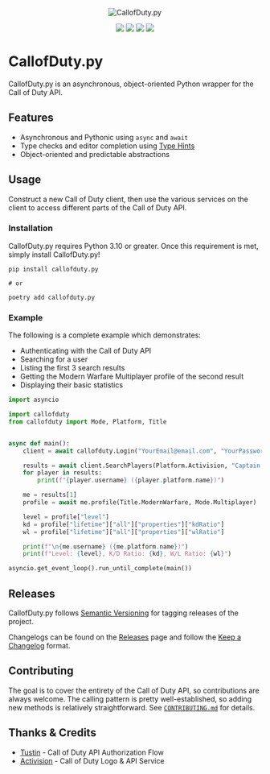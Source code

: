<div align="center">

![CallofDuty.py](https://i.imgur.com/HXy6Dkd.png)

<a href="https://pypi.python.org/pypi/callofduty.py"><img src="https://img.shields.io/pypi/v/callofduty.py?label=Version&style=for-the-badge" /></a>
<a href="https://pypi.python.org/pypi/callofduty.py"><img src="https://img.shields.io/pypi/dm/callofduty.py?style=for-the-badge" /></a>
<a href="https://twitter.com/Mxtive"><img src="https://img.shields.io/twitter/follow/Mxtive?color=1da1f2&label=Twitter&style=for-the-badge" /></a>
<a href="https://discord.gg/callofduty"><img src="https://img.shields.io/discord/136986169563938816?color=7289DA&label=Discord&style=for-the-badge" /></a>

</div>

# CallofDuty.py

CallofDuty.py is an asynchronous, object-oriented Python wrapper for the Call of Duty API.

## Features

-   Asynchronous and Pythonic using `async` and `await`
-   Type checks and editor completion using [Type Hints](https://www.python.org/dev/peps/pep-0484/)
-   Object-oriented and predictable abstractions

## Usage

Construct a new Call of Duty client, then use the various services on the client to access different parts of the Call of Duty API.

### Installation

CallofDuty.py requires Python 3.10 or greater. Once this requirement is met, simply install CallofDuty.py!

```
pip install callofduty.py

# or

poetry add callofduty.py
```

### Example

The following is a complete example which demonstrates:

-   Authenticating with the Call of Duty API
-   Searching for a user
-   Listing the first 3 search results
-   Getting the Modern Warfare Multiplayer profile of the second result
-   Displaying their basic statistics

```py
import asyncio

import callofduty
from callofduty import Mode, Platform, Title


async def main():
    client = await callofduty.Login("YourEmail@email.com", "YourPassword")

    results = await client.SearchPlayers(Platform.Activision, "Captain Price", limit=3)
    for player in results:
        print(f"{player.username} ({player.platform.name})")

    me = results[1]
    profile = await me.profile(Title.ModernWarfare, Mode.Multiplayer)

    level = profile["level"]
    kd = profile["lifetime"]["all"]["properties"]["kdRatio"]
    wl = profile["lifetime"]["all"]["properties"]["wlRatio"]

    print(f"\n{me.username} ({me.platform.name})")
    print(f"Level: {level}, K/D Ratio: {kd}, W/L Ratio: {wl}")

asyncio.get_event_loop().run_until_complete(main())
```

## Releases

CallofDuty.py follows [Semantic Versioning](https://semver.org/) for tagging releases of the project.

Changelogs can be found on the [Releases](https://github.com/EthanC/CallofDuty.py/releases) page and follow the [Keep a Changelog](https://keepachangelog.com/) format.

## Contributing

The goal is to cover the entirety of the Call of Duty API, so contributions are always welcome. The calling pattern is pretty well-established, so adding new methods is relatively straightforward. See [`CONTRIBUTING.md`](https://github.com/EthanC/CallofDuty.py/blob/master/.github/CONTRIBUTING.md) for details.

## Thanks & Credits

-   [Tustin](https://github.com/Tustin) - Call of Duty API Authorization Flow
-   [Activision](https://www.activision.com/) - Call of Duty Logo & API Service
